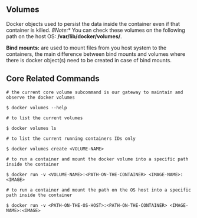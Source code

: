## Volumes

Docker objects used to persist the data inside the container even if that container is killed. *8Note:** You can check these volumes on the following path on the host OS: **/var/lib/docker/volumes/**.

**Bind mounts:** are used to mount files from you host system to the containers, the main difference between bind mounts and volumes where there is docker object(s) need to be created in case of bind mounts.

## Core Related Commands

```
# the current core volume subcommand is our gateway to maintain and observe the docker volumes

$ docker volumes --help

# to list the current volumes

$ docker volumes ls

# to list the current running containers IDs only

$ docker volumes create <VOLUME-NAME>

# to run a container and mount the docker volume into a specific path inside the container

$ docker run -v <VOLUME-NAME>:<PATH-ON-THE-CONTAINER> <IMAGE-NAME>:<IMAGE>

# to run a container and mount the path on the OS host into a specific path inside the container

$ docker run -v <PATH-ON-THE-OS-HOST>:<PATH-ON-THE-CONTAINER> <IMAGE-NAME>:<IMAGE>
```